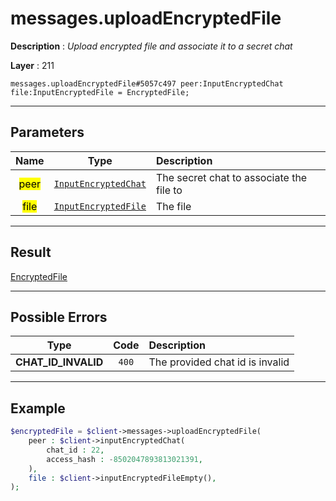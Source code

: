 # messages.uploadEncryptedFile

**Description** : *Upload encrypted file and associate it to a secret chat*

**Layer** : 211

```tl
messages.uploadEncryptedFile#5057c497 peer:InputEncryptedChat file:InputEncryptedFile = EncryptedFile;
```

---

## Parameters

| Name | Type | Description |
| :---: | :---: | :--- |
| <mark>peer</mark> | [`InputEncryptedChat`](type/InputEncryptedChat) | The secret chat to associate the file to |
| <mark>file</mark> | [`InputEncryptedFile`](type/InputEncryptedFile) | The file |

---

## Result

[EncryptedFile](type/EncryptedFile)

---

## Possible Errors

| Type | Code | Description |
| :---: | :---: | :--- |
| **CHAT_ID_INVALID** | `400` | The provided chat id is invalid |

---

## Example

```php
$encryptedFile = $client->messages->uploadEncryptedFile(
	peer : $client->inputEncryptedChat(
		chat_id : 22,
		access_hash : -8502047893813021391,
	),
	file : $client->inputEncryptedFileEmpty(),
);
```